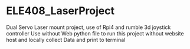 # ELE408_LaserProject
Dual Servo Laser mount project, use of Rpi4 and rumble 3d joystick controller
Use without Web python file to run this project without website host and locally collect Data and print to terminal

